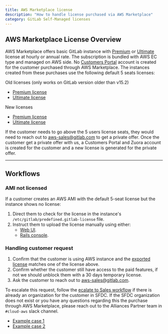 ```yaml
---
title: AWS Marketplace license
description: "How to handle license purchased via AWS Marketplace"
category: GitLab Self-Managed licenses
---
```


## AWS Marketplace License Overview

AWS Marketplace offers basic GitLab instance with [Premium](https://aws.amazon.com/marketplace/pp/prodview-amk6tacbois2k) or [Ultimate](https://aws.amazon.com/marketplace/pp/prodview-g6ktjmpuc33zk) license at hourly or annual rate. The subscription is bundled with AWS EC type and managed on AWS side. No [Customers Portal](https://customers.gitlab.com/customers/sign_in) account is created for the customer purchased through AWS Marketplace. The instances created from these purchases use the following default 5 seats licenses:

Old licenses (only works on GitLab version older than v15.2)

- [Premium license](https://customers.gitlab.com/admin/license/118882)
- [Ultimate license](https://customers.gitlab.com/admin/license/71075)

New licenses

- [Premium license](https://customers.gitlab.com/admin/license/1099015)
- [Ultimate license](https://customers.gitlab.com/admin/license/1099017)

If the customer needs to go above the 5 users license seats, they would need to reach out to <aws-sales@gitlab.com> to get a private offer. Once the customer get a private offer with us, a Customers Portal and Zuora account is created for the customer and a new license is generated for the private offer.

---

## Workflows

### AMI not licensed

If a customer creates an AWS AMI with the default 5-seat license but the instance shows no license:

1. Direct them to check for the license in the instance's `/etc/gitlab/predefined.gitlab-license` file.
1. Instruct them to upload the license manually using either:
    - [Web UI](https://docs.gitlab.com/administration/license_file/#add-license-in-the-admin-area).
    - [Rails console](https://docs.gitlab.com/administration/license_file/#add-a-license-through-the-console).

### Handling customer request

1. Confirm that the customer is using AWS instance and the [exported license](https://docs.gitlab.com/subscriptions/self_managed/#export-your-license-usage) matches one of the license above.
1. Confirm whether the customer still have access to the paid features, if not we should unblock them with a 30 days temporary license.
1. Ask the customer to reach out to <aws-sales@gitlab.com>.

To escalate this request, follow the [ecalate to Sales workflow](/handbook/support/license-and-renewals/workflows/working_with_sales#general-workflow) if there is already an organization for the customer in SFDC. If the SFDC organization does not exist or you have any questions regarding this the purchase through AWS Marketplace, please reach out to the Alliances Partner team in `#cloud-aws` slack channel.

- [Example case 1](https://gitlab.zendesk.com/agent/tickets/199133)
- [Example case 2](https://gitlab.zendesk.com/agent/tickets/324283)
